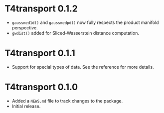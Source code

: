# T4transport 0.1.2

* `gaussmed1d()` and `gaussmedpd()` now fully respects the product manifold perspective.
* `gwdist()` added for Sliced-Wasserstein distance computation.

# T4transport 0.1.1

* Support for special types of data. See the reference for more details.

# T4transport 0.1.0

* Added a `NEWS.md` file to track changes to the package.
* Initial release.

